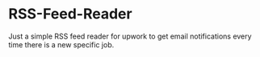 # RSS-Feed-Reader
Just a simple RSS feed reader for upwork to get email notifications every time there is a new specific job.
